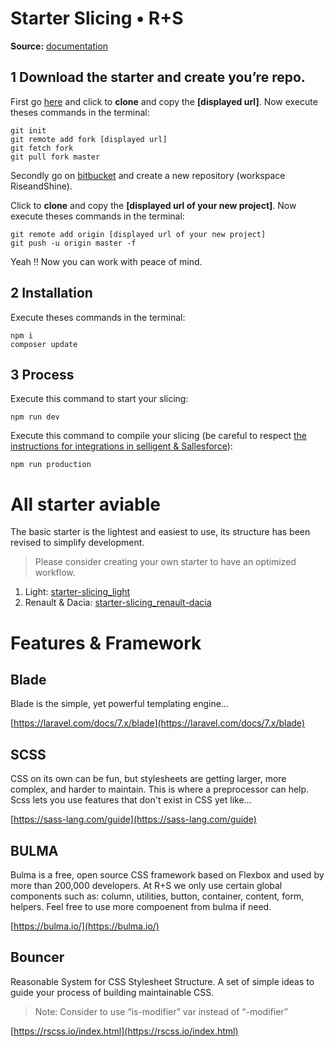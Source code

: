 
# Starter Slicing • R+S
__Source:__ [documentation](https://docs.google.com/document/d/1nCR0h5pYG8729_oQzI9mimfXB9z39z0bdPOUzzYKNhs/edit?usp=sharing)
## __1__ Download the starter and create you’re repo.
First go [here](https://bitbucket.org/riseandshinebxl/starter-slicing_basic/src/master/) and click to __clone__ and copy the __[displayed url]__.
Now execute theses commands in the terminal:
```
git init
git remote add fork [displayed url]
git fetch fork
git pull fork master
```

Secondly go on [bitbucket](https://bitbucket.org/riseandshinebxl) and create a new repository (workspace RiseandShine). 

Click to __clone__ and copy the __[displayed url of your new project]__.
Now execute theses commands in the terminal:
```
git remote add origin [displayed url of your new project]  
git push -u origin master -f
```

Yeah !! Now you can work with peace of mind.

## __2__ Installation
Execute theses commands in the terminal:
```
npm i
composer update
```

## __3__ Process
Execute this command to start your slicing:
```
npm run dev
```
Execute this command to compile your slicing (be careful to respect [the instructions for integrations in selligent & Sallesforce](https://docs.google.com/document/d/12qcDytURDtPUl_YhdDd3GrDLdeG1z4KHon_RxmKPDRQ/edit#)):
```
npm run production
```

# All starter aviable
The basic starter is the lightest and easiest to use, its structure has been revised to simplify development.
> Please consider creating your own starter to have an optimized workflow.

1.  Light: [starter-slicing_light](https://bitbucket.org/riseandshinebxl/starter-slicing_light/src/master/)
2.  Renault & Dacia: [starter-slicing_renault-dacia](https://bitbucket.org/riseandshinebxl/starter-slicing_renault-dacia/src/master/)

# Features & Framework
## Blade
Blade is the simple, yet powerful templating engine… 

[https://laravel.com/docs/7.x/blade](https://laravel.com/docs/7.x/blade)

## SCSS
CSS on its own can be fun, but stylesheets are getting larger, more complex, and harder to maintain. This is where a preprocessor can help. Scss lets you use features that don't exist in CSS yet like…

[https://sass-lang.com/guide](https://sass-lang.com/guide)

## BULMA
Bulma is a free, open source CSS framework based on Flexbox and used by more than 200,000 developers. 
At R+S we only use certain global components such as: column, utilities, button, container, content, form, helpers.
Feel free to use more compoenent from bulma if need.

[https://bulma.io/](https://bulma.io/)

## Bouncer
Reasonable System for CSS Stylesheet Structure.
A set of simple ideas to guide your process of building maintainable CSS.
> Note: Consider to use “is-modifier” var instead of “-modifier”

[https://rscss.io/index.html](https://rscss.io/index.html)